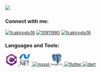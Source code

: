 <img src="https://miro.medium.com/max/1400/0*1mzotR23unNhunBc.png" >

<h3 align="left">Connect with me:</h3>
<p align="left">
<a href="https://linkedin.com/in/nazmibecerik" target="blank"><img align="center" src="https://raw.githubusercontent.com/rahuldkjain/github-profile-readme-generator/master/src/images/icons/Social/linked-in-alt.svg" alt="fcakiroglu16" height="30" width="40" /></a>
<a href="https://stackoverflow.com/users/15241115/nazmi" target="blank"><img align="center" src="https://raw.githubusercontent.com/rahuldkjain/github-profile-readme-generator/master/src/images/icons/Social/stack-overflow.svg" alt="10911990" height="30" width="40" /></a>
<a href="https://instagram.com/nazmibecerik" target="blank"><img align="center" src="https://raw.githubusercontent.com/rahuldkjain/github-profile-readme-generator/master/src/images/icons/Social/instagram.svg" alt="fcakiroglu16" height="30" width="40" /></a>
</p>

<h3 align="left">Languages and Tools:</h3>
<p align="left"> 
<a href="https://www.w3schools.com/cs/" target="_blank" rel="noreferrer"> <img src="https://raw.githubusercontent.com/devicons/devicon/master/icons/csharp/csharp-original.svg" alt="csharp" width="40" height="40"/> </a> 
<a href="https://dotnet.microsoft.com/" target="_blank" rel="noreferrer"> <img src="https://raw.githubusercontent.com/devicons/devicon/master/icons/dot-net/dot-net-original-wordmark.svg" alt="dotnet" width="40" height="40"/> </a>  
<a href="https://www.microsoft.com/en-us/sql-server" target="_blank" rel="noreferrer"> <img src="https://www.svgrepo.com/show/303229/microsoft-sql-server-logo.svg" alt="mssql" width="40" height="40"/> </a> 
<a href="https://www.postgresql.org" target="_blank" rel="noreferrer"> <img src="https://raw.githubusercontent.com/devicons/devicon/master/icons/postgresql/postgresql-original-wordmark.svg" alt="postgresql" width="40" height="40"/> </a>
<a href="https://flutter.dev/" target="_blank" rel="noreferrer"> <img src="https://storage.googleapis.com/cms-storage-bucket/ec64036b4eacc9f3fd73.svg" alt="flutter" width="50" height="50"/> </a>
<a href="https://dart.dev/" target="_blank" rel="noreferrer"> <img src="https://dart.dev/assets/img/logo/logo-white-text.svg" alt="dart" width="50" height="50"/> </a>

